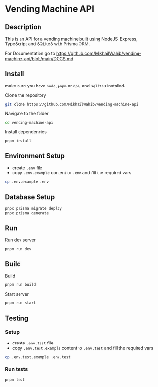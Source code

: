 # Vending Machine API

## Description

This is an API for a vending machine built using NodeJS, Express, TypeScript and SQLite3 with Prisma ORM.

For Documentation go to https://github.com/MikhailWahib/vending-machine-api/blob/main/DOCS.md

## Install

make sure you have `node`, `pnpm` or `npm`, and `sqlite3` installed.

Clone the repository

```bash
git clone https://github.com/MikhailWahib/vending-machine-api
```

Navigate to the folder

```bash
cd vending-machine-api
```

Install dependencies

```bash
pnpm install
```

## Environment Setup

- create `.env` file
- copy `.env.example` content to `.env` and fill the required vars

```bash
cp .env.example .env
```

## Database Setup

```bash
pnpx prisma migrate deploy
pnpx prisma generate

```

## Run

Run dev server

```bash
pnpm run dev
```

## Build

Build

```bash
pnpm run build
```

Start server

```bash
pnpm run start
```

## Testing

### Setup

- create `.env.test` file
- copy `.env.test.example` content to `.env.test` and fill the required vars

```bash
cp .env.test.example .env.test
```

### Run tests

```bash
pnpm test
```
